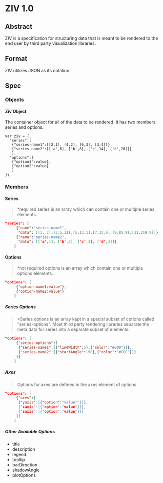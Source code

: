 # ZIV 1.0

## Abstract

ZIV is a specification for structuring data that is meant to be rendered to the end user by third party visualization libraries.

## Format

ZIV utilizes JSON as its notation.

## Spec

### Objects

#### Ziv Object

The container object for all of the data to be rendered. It has two members: series and options.

```
var ziv = {
  "series":[
   {"series-name1":[[2,1], [4,2], [6,3], [3,4]]},
   {"series-name2":[['a',6], ['b',8], ['c',14], ['d',20]]}
   ],
  "options":[
   {"option1":value},
   {"option2":value}
   ]
};
```

### Members

#### Series

>*required
>series is an array which can contain one or multiple series elements.

```json
"series": [
     {"name":"series-name1",
      "data": [[1, 2],[3,5.12],[5,13.1],[7,33.6],[9,85.9],[11,219.9]]},
     {"name":"series-name2",
      "data": [['a',1], ['b',2], ['c',3], ['d',4]]}
    ]
```

#### Options

>*not required
>options is an array which contain one or multiple options elements.

```json
"options": [
     {"option-name1:value"},
     {"option-name2:value"}
    ]
```

##### Series Options

>*Series options is an array kept in a special subset of options called "series-options". Most third party rendering libraries separate the meta data for series into a separate subset of elements.

```json
"options": [
     {"series-options":[
      {"series-name1":[{"lineWidth":5},{"color":"#000"}]},
      {"series-name2":[{"startAngle":-90},{"color":"#CCC"}]} 
     ]}
    ]
```

##### Axes

>Options for axes are defined in the axes element of options.

```json
"options": [
     {"axes":[
      {"yaxis":[{"option":"value""}]},
      {"xaxis":[{"option":"value"}]},
      {"zaxis":[{"option":"value"}]}
     ]}
    ]
```

##### Other Available Options

* title
* description
* legend
* tooltip
* barDirection
* shadowAngle
* plotOptions